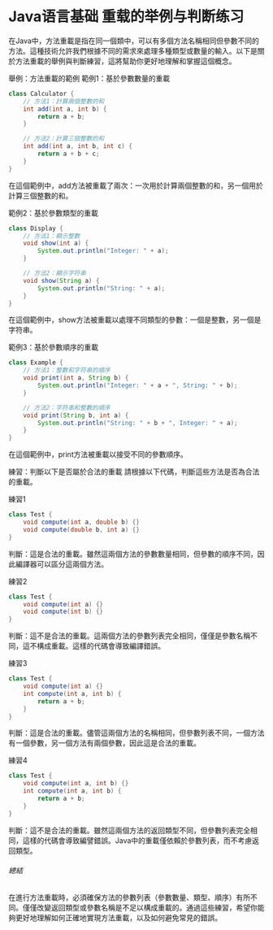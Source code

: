 #  Java语言基础 重载的举例与判断练习

在Java中，方法重載是指在同一個類中，可以有多個方法名稱相同但參數不同的方法。這種技術允許我們根據不同的需求來處理多種類型或數量的輸入。以下是關於方法重載的舉例與判斷練習，這將幫助你更好地理解和掌握這個概念。

舉例：方法重載的範例
範例1：基於參數數量的重載
```java
class Calculator {
    // 方法1：計算兩個整數的和
    int add(int a, int b) {
        return a + b;
    }

    // 方法2：計算三個整數的和
    int add(int a, int b, int c) {
        return a + b + c;
    }
}
```
在這個範例中，add方法被重載了兩次：一次用於計算兩個整數的和，另一個用於計算三個整數的和。

範例2：基於參數類型的重載
```java
class Display {
    // 方法1：顯示整數
    void show(int a) {
        System.out.println("Integer: " + a);
    }

    // 方法2：顯示字符串
    void show(String a) {
        System.out.println("String: " + a);
    }
}
```
在這個範例中，show方法被重載以處理不同類型的參數：一個是整數，另一個是字符串。

範例3：基於參數順序的重載
```java
class Example {
    // 方法1：整數和字符串的順序
    void print(int a, String b) {
        System.out.println("Integer: " + a + ", String: " + b);
    }

    // 方法2：字符串和整數的順序
    void print(String b, int a) {
        System.out.println("String: " + b + ", Integer: " + a);
    }
}
```
在這個範例中，print方法被重載以接受不同的參數順序。

練習：判斷以下是否屬於合法的重載
請根據以下代碼，判斷這些方法是否為合法的重載。

練習1
```java
class Test {
    void compute(int a, double b) {}
    void compute(double b, int a) {}
}
```
判斷：這是合法的重載。雖然這兩個方法的參數數量相同，但參數的順序不同，因此編譯器可以區分這兩個方法。

練習2
```java
class Test {
    void compute(int a) {}
    void compute(int b) {}
}
```
判斷：這不是合法的重載。這兩個方法的參數列表完全相同，僅僅是參數名稱不同，這不構成重載。這樣的代碼會導致編譯錯誤。

練習3
```java
class Test {
    void compute(int a) {}
    int compute(int a, int b) {
        return a + b;
    }
}
```
判斷：這是合法的重載。儘管這兩個方法的名稱相同，但參數列表不同，一個方法有一個參數，另一個方法有兩個參數，因此這是合法的重載。

練習4
```java
class Test {
    void compute(int a, int b) {}
    int compute(int a, int b) {
        return a + b;
    }
}
```
判斷：這不是合法的重載。雖然這兩個方法的返回類型不同，但參數列表完全相同，這樣的代碼會導致編譬錯誤。Java中的重載僅依賴於參數列表，而不考慮返回類型。

###### 總結
在進行方法重載時，必須確保方法的參數列表（參數數量、類型、順序）有所不同。僅僅改變返回類型或參數名稱是不足以構成重載的。通過這些練習，希望你能夠更好地理解如何正確地實現方法重載，以及如何避免常見的錯誤。